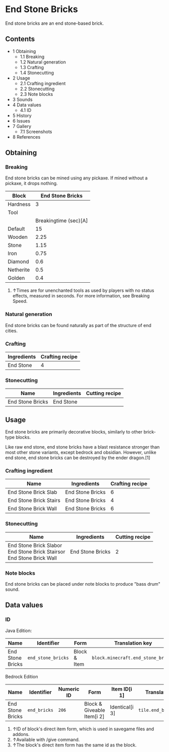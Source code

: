 # End Stone Bricks
End stone bricks are an end stone-based brick.

## Contents
- 1 Obtaining
	- 1.1 Breaking
	- 1.2 Natural generation
	- 1.3 Crafting
	- 1.4 Stonecutting
- 2 Usage
	- 2.1 Crafting ingredient
	- 2.2 Stonecutting
	- 2.3 Note blocks
- 3 Sounds
- 4 Data values
	- 4.1 ID
- 5 History
- 6 Issues
- 7 Gallery
	- 7.1 Screenshots
- 8 References

## Obtaining
### Breaking
End stone bricks can be mined using any pickaxe. If mined without a pickaxe, it drops nothing.

| Block     | End Stone Bricks      |
|-----------|-----------------------|
| Hardness  | 3                     |
| Tool      |                       |
|           | Breakingtime (sec)[A] |
| Default   | 15                    |
| Wooden    | 2.25                  |
| Stone     | 1.15                  |
| Iron      | 0.75                  |
| Diamond   | 0.6                   |
| Netherite | 0.5                   |
| Golden    | 0.4                   |

1. ↑Times are for unenchanted tools as used by players with no status effects, measured in seconds. For more information, see Breaking Speed.

### Natural generation
End stone bricks can be found naturally as part of the structure of end cities.

### Crafting
| Ingredients | Crafting recipe |
|-------------|-----------------|
| End Stone   | 4               |

### Stonecutting
| Name             | Ingredients | Cutting recipe |
|------------------|-------------|----------------|
| End Stone Bricks | End Stone   |                |

## Usage
End stone bricks are primarily decorative blocks, similarly to other brick-type blocks.

Like raw end stone, end stone bricks have a blast resistance stronger than most other stone variants, except bedrock and obsidian. However, unlike end stone, end stone bricks can be destroyed by the ender dragon.[1]

### Crafting ingredient
| Name                   | Ingredients      | Crafting recipe |
|------------------------|------------------|-----------------|
| End Stone Brick Slab   | End Stone Bricks | 6               |
| End Stone Brick Stairs | End Stone Bricks | 4               |
| End Stone Brick Wall   | End Stone Bricks | 6               |

### Stonecutting
| Name                                                                         | Ingredients      | Cutting recipe |
|------------------------------------------------------------------------------|------------------|----------------|
| End Stone Brick Slabor<br/>End Stone Brick Stairsor<br/>End Stone Brick Wall | End Stone Bricks | 2              |

### Note blocks
End stone bricks can be placed under note blocks to produce "bass drum" sound.

## Data values
### ID
Java Edition:

| Name             | Identifier         | Form         | Translation key                    |
|------------------|--------------------|--------------|------------------------------------|
| End Stone Bricks | `end_stone_bricks` | Block & Item | `block.minecraft.end_stone_bricks` |

Bedrock Edition

| Name             | Identifier   | Numeric ID | Form                       | Item ID[i 1]   | Translation key        |
|------------------|--------------|------------|----------------------------|----------------|------------------------|
| End Stone Bricks | `end_bricks` | `206`      | Block & Giveable Item[i 2] | Identical[i 3] | `tile.end_bricks.name` |

1. ↑ID of block's direct item form, which is used in savegame files and addons.
2. ↑Available with /give command.
3. ↑The block's direct item form has the same id as the block.

